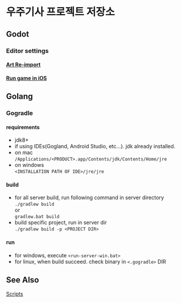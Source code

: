 우주기사 프로젝트 저장소
=============
## Godot
### Editor settings

#### [Art Re-import](/documents/resource_reimport.md)

#### [Run game in iOS](/documents/run_ios.md)

## Golang
### Gogradle

#### requirements  
* jdk8+
* if using IDEs(Gogland, Android Studio, etc...). jdk already installed.
* on mac  
```/Applications/<PRODUCT>.app/Contents/jdk/Contents/Home/jre```
* on windows  
```<INSTALLATION PATH OF IDE>/jre/jre```  

#### build  
* for all server build, run following command in server directory  
```./gradlew build```  
or  
```gradlew.bat build```  
* build specific project, run in server dir  
```./gradlew build -p <PROJECT DIR>```  

#### run  
* for windows, execute `<run-server-win.bat>`
* for linux, when build succeed. check binary in `<.gogradle>` DIR

## See Also
[Scripts](/documents/scripts.md)
